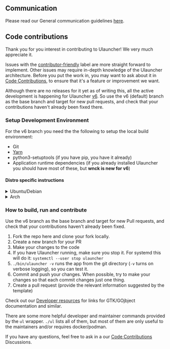 ## Communication

Please read our General communication guidelines [here](CODE_OF_CONDUCT.md#General_communication_guidelines).

## Code contributions

Thank you for you interest in contributing to Ulauncher! We very much appreciate it.

Issues with the [contributor-friendly](https://github.com/Ulauncher/Ulauncher/labels/contributor-friendly) label are more straight forward to implement. Other issues may require in-depth knowledge of the Ulauncher architecture. Before you put the work in, you may want to ask about it in [Code Contributions](https://github.com/Ulauncher/Ulauncher/discussions/categories/code-contributions), to ensure that it's a feature or improvement we want.

Although there are no releases for it yet as of writing this, all the active development is happening for Ulauncher [v6](https://github.com/Ulauncher/Ulauncher/milestone/7). So use the v6 (default) branch as the base branch and target for new pull requests, and check that your contributions haven't already been fixed there.

### Setup Development Environment

For the v6 branch you need the the following to setup the local build environment:

* Git
* [Yarn](https://classic.yarnpkg.com/en/docs/install)
* python3-setuptools (if you have pip, you have it already)
* Application runtime dependencies (if you already installed Ulauncher you should have most of these, but **wnck is new for v6**)

#### Distro specific instructions

<details>
  <summary>Ubuntu/Debian</summary>

  Install the development dependecies:

  ```sh
  sudo apt-get update && sudo apt-get install git yarnpkg python3-setuptools
  ```

  If you don't have Ulauncher installed already, install the runtime dependencies as well:

  ```sh
  sudo apt-get install python3-{all,gi,levenshtein} gobject-introspection \
    gir1.2-{glib-2.0,gtk-3.0,notify-0.7,webkit2-4.0,wnck-3.0,keybinder-3.0,ayatanaappindicator3-0.1}    
  ```

</details>

<details>
  <summary>Arch</summary>

  First, install your system updates:

  ```sh
  sudo pacman -Syu
  ```

  Install the development dependecies:

  ```sh
  sudo pacman -Syu --needed git yarn python-setuptools
  ```

  If you don't have Ulauncher installed already, install the runtime dependencies as well:

  ```sh
  sudo pacman -Syu --needed \
    gtk3 webkit2gtk libappindicator-gtk3 libnotify libkeybinder3 libwnck3 python-{gobject,levenshtein}
  ```
</details>

### How to build, run and contribute

Use the v6 branch as the base branch and target for new Pull requests, and check that your contributions haven't already been fixed.

1. Fork the repo here and clone your fork locally.
1. Create a new branch for your PR
1. Make your changes to the code
1. If you have Ulauncher running, make sure you stop it. For systemd this will do it: `systemctl --user stop ulauncher`
1. `./bin/ulauncher -v` runs the app from the git directory (`-v` turns on verbose logging), so you can test it.
1. Commit and push your changes. When possible, try to make your changes so that each commit changes just one thing.
1. Create a pull request (provide the relevant information suggested by the template)

Check out our [Developer resources](https://github.com/Ulauncher/Ulauncher/discussions/879) for links for GTK/GOjbject documentation and similar.

There are some more helpful developer and maintainer commands provided by the `ul` wrapper. `./ul` lists all of them, but most of them are only useful to the maintainers and/or requires docker/podman.

If you have any questions, feel free to ask in a our [Code Contributions](https://github.com/Ulauncher/Ulauncher/discussions/categories/code-contributions) Discussions.
